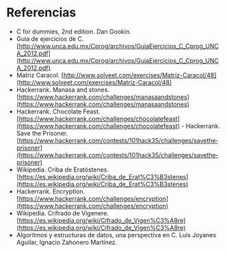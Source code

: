 # Referencias

-   C for dummies, 2nd edition. Dan Gookin.
-   Guia de ejercicios de C. [http://www.unca.edu.mx/Cprog/archivos/GuiaEjercicios_C_Cprog_UNCA_2012.pdf](http://www.unca.edu.mx/Cprog/archivos/GuiaEjercicios_C_Cprog_UNCA_2012.pdf)
-   Matriz Caracol. [http://www.solveet.com/exercises/Matriz-Caracol/48](http://www.solveet.com/exercises/Matriz-Caracol/48)
-   Hackerrank. Manasa and stones. [https://www.hackerrank.com/challenges/manasa­and­stones](https://www.hackerrank.com/challenges/manasa­and­stones)
-   Hackerrank. Chocolate Feast. [https://www.hackerrank.com/challenges/chocolate­feast](https://www.hackerrank.com/challenges/chocolate­feast)
-­   Hackerrank. Save the Prisoner. [https://www.hackerrank.com/contests/101hack35/challenges/save­the­prisoner](https://www.hackerrank.com/contests/101hack35/challenges/save­the­prisoner)
-   Wikipedia. Criba de Eratóstenes. [https://es.wikipedia.org/wiki/Criba_de_Erat%C3%B3stenes](https://es.wikipedia.org/wiki/Criba_de_Erat%C3%B3stenes)
-   Hackerrank. Encryption. [https://www.hackerrank.com/challenges/encryption](https://www.hackerrank.com/challenges/encryption)
-   Wikipedia. Crifrado de Vigenere. [https://es.wikipedia.org/wiki/Cifrado_de_Vigen%C3%A8re](https://es.wikipedia.org/wiki/Cifrado_de_Vigen%C3%A8re)
-   Algoritmos y estructuras de datos, una perspectiva en C. Luis Joyanes Aguilar, Ignacio Zahonero Martínez.
